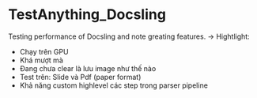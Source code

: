 # TestAnything_Docsling
Testing performance of Docsling and note greating features.
-> Hightlight: 
- Chạy trên GPU
- Khá mượt mà 
- Đang chưa clear là lưu image như thế nào 
- Test trên: Slide và  Pdf (paper format)
- Khả năng custom highlevel các step trong parser pipeline

